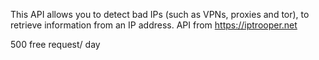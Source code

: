 This API allows you to detect bad IPs (such as VPNs, proxies and tor), to retrieve information from an IP address.
API from https://iptrooper.net


 500 free request/ day
 
 

